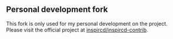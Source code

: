 ## Personal development fork
This fork is only used for my personal development on the project.  
Please visit the official project at [inspircd/inspircd-contrib](https://github.com/inspircd/inspircd-contrib).
